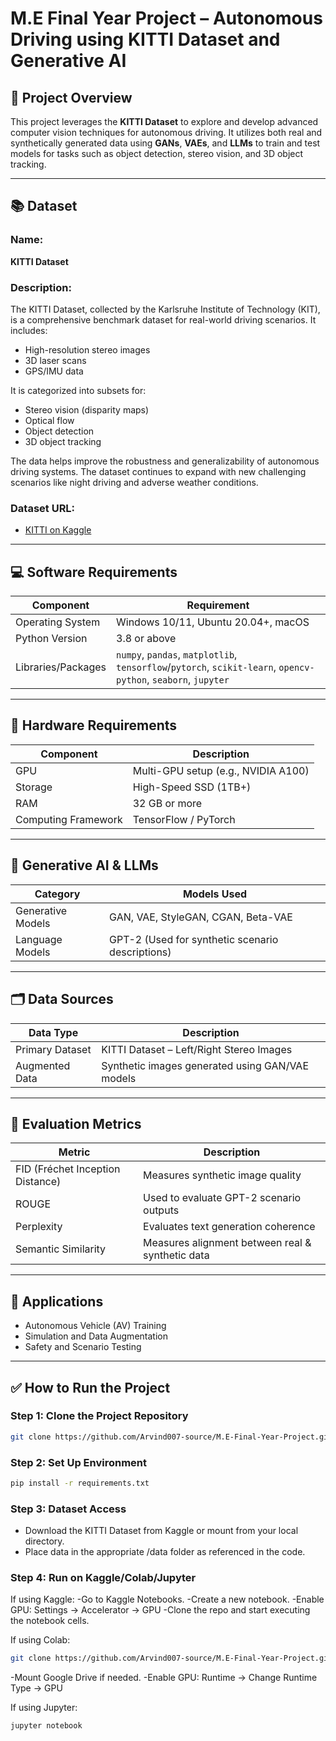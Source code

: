 # M.E Final Year Project – Autonomous Driving using KITTI Dataset and Generative AI

## 📌 Project Overview

This project leverages the **KITTI Dataset** to explore and develop advanced computer vision techniques for autonomous driving. It utilizes both real and synthetically generated data using **GANs**, **VAEs**, and **LLMs** to train and test models for tasks such as object detection, stereo vision, and 3D object tracking.

---

## 📚 Dataset

### Name:
**KITTI Dataset**

### Description:
The KITTI Dataset, collected by the Karlsruhe Institute of Technology (KIT), is a comprehensive benchmark dataset for real-world driving scenarios. It includes:
- High-resolution stereo images
- 3D laser scans
- GPS/IMU data

It is categorized into subsets for:
- Stereo vision (disparity maps)
- Optical flow
- Object detection
- 3D object tracking

The data helps improve the robustness and generalizability of autonomous driving systems. The dataset continues to expand with new challenging scenarios like night driving and adverse weather conditions.

### Dataset URL:
- [KITTI on Kaggle](https://www.kaggle.com/datasets/klemenko/kitti-dataset)
---

## 💻 Software Requirements

| Component           | Requirement                   |
|---------------------|-------------------------------|
| Operating System    | Windows 10/11, Ubuntu 20.04+, macOS |
| Python Version      | 3.8 or above                  |
| Libraries/Packages  | `numpy`, `pandas`, `matplotlib`, `tensorflow`/`pytorch`, `scikit-learn`, `opencv-python`, `seaborn`, `jupyter` |

---

## 🧠 Hardware Requirements

| Component              | Description                              |
|------------------------|------------------------------------------|
| GPU                    | Multi-GPU setup (e.g., NVIDIA A100)      |
| Storage                | High-Speed SSD (1TB+)                    |
| RAM                    | 32 GB or more                            |
| Computing Framework    | TensorFlow / PyTorch                     |

---

## 🤖 Generative AI & LLMs

| Category         | Models Used                                     |
|------------------|--------------------------------------------------|
| Generative Models| GAN, VAE, StyleGAN, CGAN, Beta-VAE              |
| Language Models  | GPT-2 (Used for synthetic scenario descriptions)|

---

## 🗂️ Data Sources

| Data Type        | Description                                      |
|------------------|--------------------------------------------------|
| Primary Dataset  | KITTI Dataset – Left/Right Stereo Images         |
| Augmented Data   | Synthetic images generated using GAN/VAE models  |

---

## 📏 Evaluation Metrics

| Metric             | Description                                     |
|--------------------|-------------------------------------------------|
| FID (Fréchet Inception Distance) | Measures synthetic image quality   |
| ROUGE              | Used to evaluate GPT-2 scenario outputs         |
| Perplexity         | Evaluates text generation coherence             |
| Semantic Similarity| Measures alignment between real & synthetic data|

---

## 🚗 Applications

- Autonomous Vehicle (AV) Training
- Simulation and Data Augmentation
- Safety and Scenario Testing

---

## ✅ How to Run the Project

### Step 1: Clone the Project Repository
```bash
git clone https://github.com/Arvind007-source/M.E-Final-Year-Project.git
```
### Step 2: Set Up Environment
```bash
pip install -r requirements.txt
```
### Step 3:  Dataset Access
- Download the KITTI Dataset from Kaggle or mount from your local directory.
- Place data in the appropriate /data folder as referenced in the code.

### Step 4: Run on Kaggle/Colab/Jupyter
If using Kaggle:
-Go to Kaggle Notebooks.
-Create a new notebook.
-Enable GPU: Settings → Accelerator → GPU
-Clone the repo and start executing the notebook cells.

If using Colab:
```bash
git clone https://github.com/Arvind007-source/M.E-Final-Year-Project.git
```
-Mount Google Drive if needed.
-Enable GPU: Runtime → Change Runtime Type → GPU

If using Jupyter:
```bash
jupyter notebook
```


